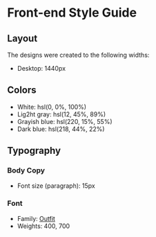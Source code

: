 # Front-end Style Guide

## Layout

The designs were created to the following widths:

- Desktop: 1440px

## Colors

- White: hsl(0, 0%, 100%)
- Lig2ht gray: hsl(12, 45%, 89%)
- Grayish blue: hsl(220, 15%, 55%)
- Dark blue: hsl(218, 44%, 22%)

## Typography

### Body Copy

- Font size (paragraph): 15px

### Font

- Family: [Outfit](https://fonts.google.com/specimen/Outfit)
- Weights: 400, 700
